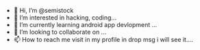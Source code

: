 - 👋 Hi, I’m @semistock
- 👀 I’m interested in hacking, coding...
- 🌱 I’m currently learning android app devlopment ...
- 💞️ I’m looking to collaborate on ...
- 📫 How to reach me visit in my profile in drop msg i will see it....

<!---
semistock/semistock is a ✨ special ✨ repository because its `README.md` (this file) appears on your GitHub profile.
You can click the Preview link to take a look at your changes.
--->
